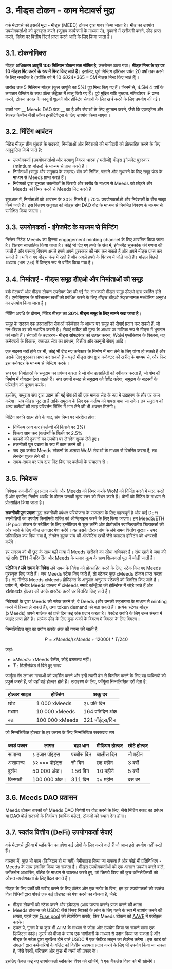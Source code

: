 # 3. मीड्स टोकन - काम मेटावर्स मुद्रा

वर्क मेटावर्स को इसकी मुद्रा - मीड्स (MEED) टोकन द्वारा पावर किया जाता है। मीड का उपयोग उपयोगकर्ताओं को पुरस्कृत करने (जुड़ाव कार्यक्रमों के माध्यम से), दुकानों में खरीदारी करने, डीड प्राप्त करने, निवेश पर वित्तीय रिटर्न प्राप्त करने आदि के लिए किया जाता है।

## 3.1. टोकनोमिक्स

मीड्स **अधिकतम आपूर्ति 100 मिलियन टोकन तक सीमित है**, उत्तरोत्तर ढाला गया। **मीड्स मिन्ट के दर पर 10 मीड्स मिंट करने के रूप में मिन्ट किए जाते हैं**। इसलिए, पूर्ण मिन्टिंग हॉरिजन पर्यंत 20 वर्षों तक करने के लिए नजदीक है (क्योंकि वर्ष में 10 *60*24*365 = 5M मीड्स मिन्ट किए जाते हैं)।

तारीख तक 5 मिलियन मीड्स (कुल आपूर्ति का 5%) पूर्व मिन्ट किए गए हैं। जिनमें से, 4.5M 4 वर्षों के लगातार वेस्टिंग के साथ वॉल्ट कंट्रैक्ट में तालू किये गए हैं। पूर्व मुद्रित राशि मुख्यतः सॉफ्टवेयर IP प्राप्त करने, टोकन उत्पन्न के कानूनी शुल्कों और होस्टिंग सेवाओं के लिए खर्च करने के लिए उपयोग की गई।

बाकी भाग __ Meeds DAO फंड __ का है और सेवाओं के लिए भुगतान करने, जैसे कि एयरड्रॉप्स और रेफरल कैम्पेंज जैसी लॉन्च इन्सेंटिवेट्स के लिए उपयोग किया जाएगा।


## 3.2. मिंटिंग आवंटन

मिंटेड मीड्स तीन श्रृंखले के सदस्यों, निर्माताओं और निवेशकों की भागीदारी को प्रोत्साहित करने के लिए अनुकूलित किये जाते हैं:

- उपयोगकर्ता (उपयोगकर्ताओं और परमाणु विवरण धारक / भतौजी) मीड्स इंगेजमेंट पुरस्कार (mintium मॉडल) के माध्यम से प्राप्त करते हैं।
- निर्माताओं (समूह और समुदाय के सदस्य) वॉम को निर्मित, चलाने और सुधारने के लिए समूह फंड के माध्यम से Meeds प्राप्त करते हैं।
- निवेशकों द्वारा शून्यता तकनीकों के किराये और खरीद के माध्यम से Meeds को छोड़ने और Meeds को स्थिर करने से Meeds मिंट करते हैं

शुरुआत में, निर्माताओं को आवंटन के 30% मिलते हैं। 70% उपयोगकर्ताओं और निवेशकों के बीच साझा किये जाते हैं। इस वितरण अनुपात को मीड्स संघ DAO वोट के माध्यम से नियमित विवरण के माध्यम से समीक्षित किया जाएगा।

## 3.3. उपयोगकर्ता - इंगेजमेंट के माध्यम से मिन्टिंग

निरंतर मिंटेड Meeds का हिस्सा engagement minting channel के लिए आवंटित किया जाता है। वितरण साप्ताहिक किया जाता है। कोई भी दिए गए हफ्ते के अंत में, इंगेजमेंट सूचकांक की गणना की जाती है और परमाणु विवरण अगले हफ्ते अपने पुरस्कार की मांग कर सकते हैं और अपने मीड्स प्राप्त कर सकते हैं। मांगे न गए मीड्स फंड में रहते हैं और अगले हफ्ते के वितरण में जोड़े जाते हैं। मॉडल पिछले अध्याय (भाग 2.6) में विस्तृत रूप से वर्णित किया गया है।

## 3.4. निर्माताएं - मीड्स समूह डीएओ और निर्माताओं की समूह

वर्क मेटावर्स और मीड्स टोकन उपरोक्त पेश की गई गैर-लाभकारी मीड्स समूह डीएओ द्वारा प्रवर्तित होते हैं। एसोसिएशन के परिचालन खर्चों को प्रबंधित करने के लिए _मीड्स डीएओ फंड्स_ नामक मल्टीसिग अनुबंध का उपयोग किया जाता है।

मिंटिंग अवधि के दौरान, मिंटेड मीड्स का **30% मीड्स समूह के लिए सामने रखा जाता है**।

समूह के सदस्य एक हस्ताक्षरित सेवाओं कॉन्वेंशन के आधार पर समूह को सेवाएं प्रदान कर सकते हैं, जो मन-दिवस दर को स्थापित करती है। सेवाएं मार्केट की मूल्य के आधार पर मासिक रूप से मीड्स में भुगतान की जाती हैं। सेवाओं के उदाहरण- मीड्स सॉफ्टवेयर को उत्पन्न करना, WoM एप्लीकेशन के विकास, नए कनेक्टरों के विकास, क्लाउड सेवा का प्रबंधन, वित्तीय और कानूनी सेवाएं आदि।

एक सदस्य नहीं होने पर भी, कोई भी दीद नए कनेक्टर के निर्माण में भाग लेने के लिए योग्य हो सकते हैं और उसके लिए पुरस्कार प्राप्त कर सकते हैं - पहले मीड्स संघ द्वारा कनेक्टर की खरीद के माध्यम से, और फिर इस कनेक्टर के माध्यम से मिन्टिंग करके।

संघ एक निर्माताओं के समुदाय का प्रबंधन करता है जो वोम उत्साहितों को स्वीकार करता है, जो वोम की निर्माण में योगदान देना चाहते हैं। संघ अपनी बजट से समुदाय को पेशेंट करेगा, समुदाय के सदस्यों के परिवर्तन को पूरवण करके।

इसलिए, समुदाय संघ द्वारा प्रदान की गई सेवाओं की एक मानक सेट के रूप में उदाहरण के तौर पर काम करेगा। संघ मीडस जुटाता है ताकि समुदाय के लिए एक कर्तव्य को वापस पाया जा सके। तब समुदाय को अन्य कर्तव्यों की तरह परिवर्तन मिंटिंग में भाग लेने की भी अवसर मिलेगी।

मिंटिंग अवधि खत्म होने के बाद, संघ निम्न पर संरक्षित होगा:

- निष्क्रिय आय कर (कर्तव्यों की किराये पर 3%)
- विक्रय आय कर (कर्तव्यों के बिक्री पर 2.5%
- फायदों की दुकानों का उपयोग पर लेनदेन शुल्क लेते हुए।
- तकनीकी पूल प्रदाता के रूप में काम करने की।
- जब एक कर्तव्य Meeds टोकनों के अलावा WoM सेवाओं के माध्यम से वितरित करता है, तब लेनदेन शुल्क लेने की।
- समय-समय पर संघ द्वारा मिंट किए गए कर्तव्यों के संचालन से।


## 3.5. निवेशक

निवेशक तकनीकी पूल प्रदान करके और Meeds को स्थिर करके WoM को निर्मित करने में मदद करते हैं और इसलिए निर्माण अवधि के दौरान उसकी मूल्य स्तर को स्थिर करते हैं। दोनों को मिंटिंग के माध्यम से प्रोत्साहित किया जाता है।

**तकनीकी पूल प्रदाता** मुद्रा तकनीकी प्रबंधन परियोजना के सफलता के लिए महत्वपूर्ण है और कई DeFi रणनीतियों का उपयोग किसीमती शक्ति को ऑप्टिमाइज करने के लिए किया जाएगा। हम MeedS/ETH LP pool टोकन के स्टेकिंग के लिए इन्सेंटिव्स से शुरू करेंगे और प्रोटोकॉल स्वामित्ववतीय शिल्पकर्ता की ओर जाने के लिए बॉन्ड लगातार पेश करेंगे। यह उसके दौरान संघ के लंबे समय वित्तीय सुरक्षा - उपर उल्लिखित कर दिया गया है, लेनदेन शुल्क संघ की ऑपरेटिंग खर्चों जैसे क्लाउड होस्टिंग को धनरश्मी करेंगे।

हर सदस्य को भी छूट के साथ बड़ी मात्रा में Meeds खरीदने का सीधा अधिकार है। संघ खाते में जमा की गई राशि ETH में परिवर्तित और Meeds के समान मूल्य के साथ शिल्पकर्ता पूल में जोड़ी जाती है।

**स्टेकिंग / लंबे समय के निवेश** लंबे समय के निवेश को प्रोत्साहित करने के लिए, स्टेक किए गए Meeds पुरस्कृत किए जाते हैं। जब Meeds स्टेक किए जाते हैं, तो स्टेकर कुछ xMeeds टोकन प्राप्त करता है। नए मीन्टेड Meeds xMeeds होल्डिंग्स के अनुपात अनुसार स्टेकरों को वितरित किए जाते हैं। प्रयोग में, मीन्टेड Meeds वास्तव में xMeeds स्मार्ट कॉन्ट्रैक्ट की होल्डिंग्स में जोड़े जाते हैं और xMeeds होल्डर को उनके अस्टेक करने पर वितरित किए जाते हैं।

निवेशकों के द्वारा Meeds को स्टेक करने से, वे Deeds (और उनकी सहभागता के माध्यम से minting करने में हिस्सा ले सकते हैं), तथा token demand को बढ़ा सकते हैं। प्रत्येक स्टेक्ड मीड्स (xMeeds) अपने मालिक को प्रति दिन कई अंक प्रदान करता है। वेस्टेड अवधि के लिए उच्च संख्या में प्वाइंट प्राप्त होते हैं। प्रत्येक डीड के लिए कुछ अंकों के विवरण में विवरण के लिए विवरण।

निम्नलिखित सूत्र का प्रयोग करके अंक की गणना की जाती है:

 $$ P = xMeeds / (xMeeds + 12000) * T / 240 $$

 जहां:

- $xMeeds$: xMeeds बैलेंस, कोई दशमलव नहीं।
- $T$ : मिलीसेकंड में बिते हुए समय

फार्मूला मेंग लगभग मात्राओं को प्रदर्शित करने और इन्हें त्यागी ढंग से वितरित करने के लिए वह व्यक्तियों को प्रफुर्म करते हैं, जो वहाँ बड़े होल्डर होते हैं। उदाहरण के लिए, फॉर्मूला निम्नलिखित दरों देता है:

| **होल्डर साइज** | **होल्डिंग**   | **अक्रू दर**     |
| --------------- | -------------- | ---------------- |
| छोट             | 1 000 xMeeds   | २८ प्रति दिन     |
| मध्यम           | 10 000 xMeeds  | 164 प्रतिदिन अंक |
| बड              | 100 000 xMeeds | 321 पॉइंट्स/दिन  |


जो निम्नलिखित होल्डर के हर क्लास के लिए निम्नलिखित रखरखाव सम

| **कार्ड प्रकार** | **लागत**       | **बड़ा धाग** | **मीडियम होल्डर** | **छोटे होल्डर** |
| ---------------- | -------------- | ------------ | ----------------- | --------------- |
| सामान्य          | ८ हजार पॉइंट्स | पच्चीस दिन   | चालीस दिन         | नौ महीन         |
| असामान्य         | ३२ ००० पोइंट्स | सौ दिन       | छह महीन           | 3 वर्षों        |
| दुर्लभ           | 50 000 अंक।    | 156 दिन      | 10 महीने          | 5 वर्षों        |
| किस्मती          | 100 000 अंक।   | 311 दिन      | २० महीन           | दस वर           |

## 3.6. Meeds DAO प्रशासन

Meeds टोकन धारकों को Meeds DAO निर्णयों पर वोट करने के लिए, जैसे मिंटिंग बजट का प्रबंधन या DAO बोर्ड सदस्यों के निर्वाचन (वार्षिक मंडेट), टोकनों को स्थान देना होगा।

## 3.7. स्वतंत्र वित्तीय (DeFi) उपयोगकर्ता सेवाएं

वर्क मेटावर्स दुनिया में ब्लॉकचैन का प्रवेश कई लोगों के लिए करने वाले हैं जो आज इसे उपयोग नहीं करते हैं।

वास्तव में, कुछ भी काम (डिजिटल हो या नहीं) गेमीफाइड किया जा सकता है और कोई भी प्रतिनिधित्व - Meeds के साथ इनामित किया जा सकता है। मीड्स उपयोगकर्ताओं को एक आसान उपयोग करने वाले, ब्लॉकचेन आधारित, वॉलेट के माध्यम से उपलब्ध करते हुए, जो क्रिप्टो विश्व की कुछ कॉम्प्लेक्सिटी को औसत उपयोगकर्ता के लिए पैदल बनाते हैं।

मीड्स के लिए पर्कों की खरीद करने के लिए वॉलेट और एक स्टोर के बिना, हम हर उपयोगकर्ता को स्वतंत्र वित्त विधियों द्वारा पॉवर्ड एक कई प्रोडक्ट को पेश करने का योजना है, जैसे:

- मीड्स टोकनों को स्टेक करने और इयेल्ड्स (आय उत्पन्न करने) प्राप्त करने की क्षमता
- Meeds टोकन्स को USDC जैसे स्थिर सिक्कों के लोन के लिए गहने के रूप में उपयोग करने की क्षमता, पहले एक [Fuse pool](https://app.rari.capital/fuse) को लेवरेजिंग करके, फिर Meeds टोकन को [AAVE](https://aave.com/) में पंजीकृत करके।
- एप्पल पे, गूगल पे या कुछ भी ATM के माध्यम से जोड़ा और उपयोग किया जा सकने वाला एक डिजिटल कार्ड। दूसरे को वीजा के साथ एक भागीदारी के माध्यम से प्रदान किया जा सकता है और मीड्स के स्टेक द्वारा सुरक्षित होने वाले USDC में एक क्रेडिट लाइन का लेवरेज करेगा। इस कार्ड को संगठनों द्वारा कर्मचारियों के वॉलेट को वित्तीय सहायता प्रदान करने के लिए भी उपयोग किया जा सकता है, जैसे रेस्तों, परिवहन और कुछ भी व्ययों की प्रकार के।

इसलिए केवल कई नए उपयोगकर्ता ब्लॉकचेन विश्व को खोजेंगे, वे एक बैंकलेस विश्व को भी खोजेंगे।

 
